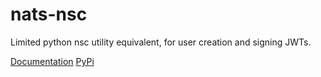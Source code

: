 # nats-nsc

Limited python nsc utility equivalent, for user creation and signing JWTs.

[Documentation](https://m3nowak.github.io/nats-nsc/)
[PyPi](https://pypi.org/project/nats-nsc/)
